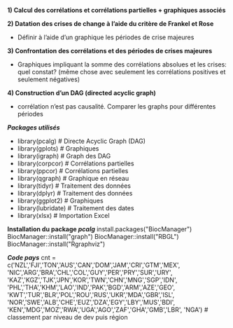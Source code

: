 **1) Calcul des corrélations et corrélations partielles + graphiques associés**  

**2) Datation des crises de change à l’aide du critère de Frankel et Rose**  
- Définir à l’aide d’un graphique les périodes de crise majeures
  
**3) Confrontation des corrélations et des périodes de crises majeures**  
- Graphiques impliquant la somme des corrélations absolues et les crises: quel constat? (même chose avec seulement les corrélations positives et seulement négatives)
   
**4) Construction d’un DAG (directed acyclic graph)**  
- corrélation n’est pas causalité. Comparer les graphs pour différentes périodes

***Packages utilisés***
- library(pcalg)     # Directe Acyclic Graph (DAG)
- library(gplots)    # Graphiques
- library(igraph)    # Graph des DAG
- library(corpcor)   # Corrélations partielles
- library(ppcor)     # Corrélations partielles 
- library(qgraph)    # Graphique en réseau
- library(tidyr)     # Traitement des données
- library(dplyr)     # Traitement des données
- library(ggplot2)   # Graphiques
- library(lubridate) # Traitement des dates
- library(xlsx)      # Importation Excel

**Installation du package *pcalg***
install.packages("BiocManager")
BiocManager::install("graph")
BiocManager::install("RBGL")
BiocManager::install("Rgraphviz")

***Code pays***
cnt = c('NZL','FJI','TON','AUS','CAN','DOM','JAM','CRI','GTM','MEX',
        'NIC','ARG','BRA','CHL','COL','GUY','PER','PRY','SUR','URY',
        'KAZ','KGZ','TJK','JPN','KOR','TWN','CHN','MNG','SGP','IDN',
        'PHL','THA','KHM','LAO','IND','PAK','BGD','ARM','AZE','GEO',
        'KWT','TUR','BLR','POL','ROU','RUS','UKR','MDA','GBR','ISL',
        'NOR','SWE','ALB','CHE','EUZ','DZA','EGY','LBY','MUS','BDI',
        'KEN','MDG','MOZ','RWA','UGA','AGO','ZAF','GHA','GMB','LBR',
        'NGA') # classement par niveau de dev puis région


